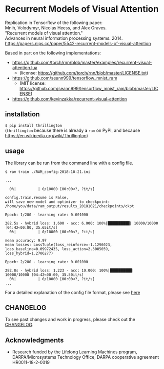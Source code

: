 # Recurrent Models of Visual Attention
Replication in Tensorflow of the following paper:  
Mnih, Volodymyr, Nicolas Heess, and Alex Graves.  
"Recurrent models of visual attention."  
Advances in neural information processing systems. 2014.  
<https://papers.nips.cc/paper/5542-recurrent-models-of-visual-attention>

Based in part on the following implementations:  
- <https://github.com/torch/rnn/blob/master/examples/recurrent-visual-attention.lua>
  + (license: <https://github.com/torch/rnn/blob/master/LICENSE.txt>) 
- <https://github.com/seann999/tensorflow_mnist_ram>  
  + (MIT license: <https://github.com/seann999/tensorflow_mnist_ram/blob/master/LICENSE>)
- <https://github.com/kevinzakka/recurrent-visual-attention>  

## installation
`$ pip install thrillington`  
(`thrillington` because there is already a `ram` on PyPI, 
and because <https://en.wikipedia.org/wiki/Thrillington>)

## usage
The library can be run from the command line with a config file.
```
$ ram train ./RAM_config-2018-10-21.ini

...

  0%|          | 0/10000 [00:00<?, ?it/s]

config.train.resume is False,
will save new model and optimizer to checkpoint: /home/you/data/ram_output/results_20181021/checkpoints/ckpt

Epoch: 1/200 - learning rate: 0.001000

282.5s - hybrid loss: 1.690 - acc: 6.000: 100%|██████████| 10000/10000 [04:42<00:00, 35.65it/s]
  0%|          | 0/10000 [00:00<?, ?it/s]

mean accuracy: 9.97
mean losses: LossTuple(loss_reinforce=-1.1296023, loss_baseline=0.09972435, loss_action=2.3005059, loss_hybrid=1.2706277)

Epoch: 2/200 - learning rate: 0.001000

282.8s - hybrid loss: 1.223 - acc: 10.000: 100%|██████████| 10000/10000 [04:42<00:00, 35.50it/s]
  0%|          | 0/10000 [00:00<?, ?it/s]
...
```

For a detailed explanation of the config file format, please see [here](./doc/config.md)

## CHANGELOG
To see past changes and work in progress, please check out the [CHANGELOG](./doc/CHANGELOG.md).

## Acknowledgments
- Research funded by the Lifelong Learning Machines program, 
DARPA/Microsystems Technology Office, 
DARPA cooperative agreement HR0011-18-2-0019
